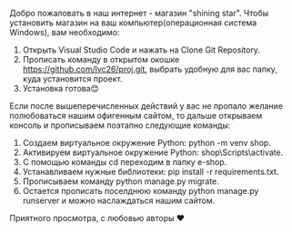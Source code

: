 Добро пожаловать в наш интернет - магазин "shining star". Чтобы установить магазин на ваш компьютер(операционная система Windows), вам необходимо: 

1) Открыть Visual Studio Code и нажать на Clone Git Repository. 
2) Прописать команду в открытом окошке https://github.com/lvc26/proj.git, выбрать удобную для вас папку, куда установится проект.
3) Установка готова😊


Если после вышеперечисленных действий у вас не пропало желание полюбоваться нашим офигенным сайтом, то дальше открываем консоль и прописываем поэтапно следующие команды:

1) Создаем виртуальное окружение Python: python -m venv shop.
2) Активируем виртуальное окружение Python: shop\Scripts\activate.
3) C помощью команды cd переходим в папку e-shop.
4) Устанавливаем нужные библиотеки: pip install -r requirements.txt.
5) Прописываем команду python manage.py migrate.
6) Остается прописать поселднюю команду python manage.py runserver и можно наслаждаться нашим сайтом. 


Приятного просмотра, с любовью авторы ❤️
